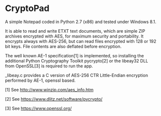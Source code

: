 CryptoPad
=========

A simple Notepad coded in Python 2.7 (x86) and tested under Windows 8.1.


It is able to read and write ETXT text documents, which are simple ZIP archives encrypted with AES, for maximum security and portability.
It encrypts always with AES-256, but can read files encrypted with 128 or 192 bit keys.
File contents are also deflated before encryption.


The well known AE-1 specification[1] is implemented, so installing the additional Python Cryptography Toolkit pycrypto[2] or the libeay32 DLL from OpenSSL[3] is required to run the app.

_libeay.c provides a C version of AES-256 CTR Little-Endian encryption performed by AE-1, openssl based.



[1] See http://www.winzip.com/aes_info.htm

[2] See https://www.dlitz.net/software/pycrypto/

[3] See https://www.openssl.org/
